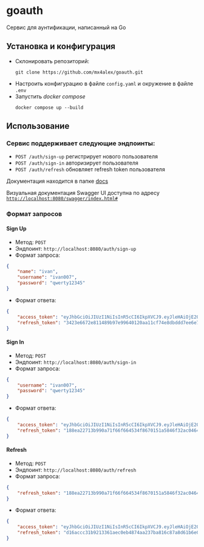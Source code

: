 # goauth
Сервис для аунтификации, написанный на Go

## Установка и конфигурация
- Склонировать репозиторий:
  ```
  git clone https://github.com/mx4alex/goauth.git
  ```
- Настроить конфигурацию в файле `config.yaml` и окружение в файле `.env` 
- Запустить *docker compose*
  ```
  docker compose up --build
  ```

## Использование

### Сервис поддерживает следующие эндпоинты:
- `POST /auth/sign-up` регистрирует нового пользователя
- `POST /auth/sign-in` авторизирует пользователя
- `POST /auth/refresh` обновляет refresh token пользователя

Документация находится в папке <a href="https://github.com/mx4alex/goauth/tree/main/docs">docs</a>

Визуальная документация Swagger UI доступна по адресу [`http://localhost:8080/swagger/index.html#`](http://localhost:8080/swagger/index.html#)

### Формат запросов

#### Sign Up
* Метод: `POST`
* Эндпоинт: `http://localhost:8080/auth/sign-up`
* Формат запроса:
```json
{
    "name": "ivan",
    "username": "ivan007",
    "password": "qwerty12345"
}
```
* Формат ответа:
```json
{
    "access_token": "eyJhbGciOiJIUzI1NiIsInR5cCI6IkpXVCJ9.eyJleHAiOjE2OTM1MDUxNzIuOTc1MzgzLCJpYXQiOjE2OTM1MDQyNzIuOTc1NDEyLCJ1c2VybmFtZSI6Iml2YW4wMDcifQ.5ZB7_QHbohRxxhbxtuBqOGwvO-bZ2zoD9g5jLF9O9Zk",
    "refresh_token": "3423e6672e811489b97e99640120aa11cf74e8dbddd7ee6e75742a7abef74066"
}
```

#### Sign In

* Метод: `POST`
* Эндпоинт: `http://localhost:8080/auth/sign-in`
* Формат запроса:
```json
{
    "username": "ivan007",
    "password": "qwerty12345"
}
```
* Формат ответа:
```json
{
    "access_token": "eyJhbGciOiJIUzI1NiIsInR5cCI6IkpXVCJ9.eyJleHAiOjE2OTM1MDUyNDEuMjAyMDE2LCJpYXQiOjE2OTM1MDQzNDEuMjAyMDE4LCJ1c2VybmFtZSI6Iml2YW4wMDcifQ.gcxo4MlHCkgUT9QGp--73rmBJL7FENqbScBx-qEcNOY",
    "refresh_token": "188ea22713b990a71f66f664534f8670151a5846f32ac04641110988d147610c"
}
```

#### Refresh

* Метод: `POST`
* Эндпоинт: `http://localhost:8080/auth/refresh`
* Формат запроса:
```json
{
    "refresh_token": "188ea22713b990a71f66f664534f8670151a5846f32ac04641110988d147610c"
}
```
* Формат ответа:
```json
{
    "access_token": "eyJhbGciOiJIUzI1NiIsInR5cCI6IkpXVCJ9.eyJleHAiOjE2OTM1MDUzMDEuODQ5ODY5LCJpYXQiOjE2OTM1MDQ0MDEuODQ5ODcxMiwidXNlcm5hbWUiOiJpdmFuMDA3In0.ppetk8epzX-5PMz4WEICSiArlqEcXyhgKi8_gz-GQHo",
    "refresh_token": "d16accc31b9213361aec0eb4874aa237ba816c87a8d61b6e00eed1256f63c17f"
}
```
